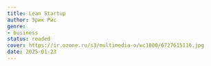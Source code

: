 ```yaml
---
title: Lean Startup
author: Эрик Рис
genre:
- business
status: readed
cover: https://ir.ozone.ru/s3/multimedia-o/wc1000/6727615116.jpg
date: 2025-01-23
---
```



